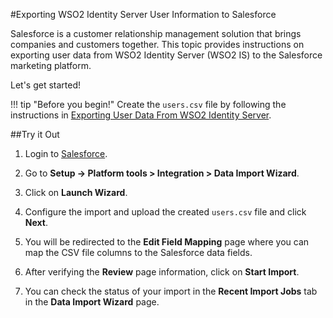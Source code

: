 #Exporting WSO2 Identity Server User Information to Salesforce

Salesforce is a customer relationship management solution that brings companies and customers together. 
This topic provides instructions on exporting user data from WSO2 Identity Server (WSO2 IS) to the Salesforce marketing 
platform. 

Let's get started!

!!! tip "Before you begin!"
    Create the `users.csv` file by following the instructions in 
    [Exporting User Data From WSO2 Identity Server]({{base_path}}/sync-account-overview).

##Try it Out

1. Login to [Salesforce](https://developer.salesforce.com/).

2. Go to **Setup -> Platform tools > Integration > Data Import Wizard**. 
   
    <!--![setup-in-salesforce]({{base_path}}/assets/img/tutorials/setup-in-salesforce.png) -->
   
    <!--![data-import-wizard-in-sales-force]({{base_path}}/assets/img/tutorials/data-import-wizard-in-salesforce.png) -->

3. Click on **Launch Wizard**.
    <!--![launch-wizard-in-salesforce]({{base_path}}/assets/img/tutorials/launch-wizard-in-salesforce.png)-->
   
4. Configure the import and upload the created `users.csv` file and click **Next**.
    <!--![upload-csv-in-salesforce]({{base_path}}/assets/img/tutorials/upload-csv-in-salesforce.png)-->
   
5. You will be redirected to the **Edit Field Mapping** page where you can map the CSV file columns to the Salesforce 
data fields.
    <!--![edit-field-mapping-in-salesforce]({{base_path}}/assets/img/tutorials/edit-field-mapping-in-salesforce.png)-->
   
6. After verifying the **Review** page information, click on **Start Import**.

7. You can check the status of your import in the **Recent Import Jobs** tab in the **Data Import Wizard** page.
